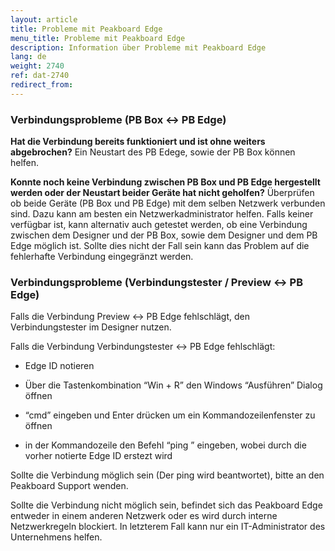```yaml
---
layout: article
title: Probleme mit Peakboard Edge
menu_title: Probleme mit Peakboard Edge
description: Information über Probleme mit Peakboard Edge
lang: de
weight: 2740
ref: dat-2740
redirect_from:
---
```


### Verbindungsprobleme (PB Box ↔︎ PB Edge)
**Hat die Verbindung bereits funktioniert und ist ohne weiters abgebrochen?** 
Ein Neustart des PB Edege, sowie der PB Box können helfen.

**Konnte noch keine Verbindung zwischen PB Box und PB Edge hergestellt werden oder der Neustart beider Geräte hat nicht geholfen?** 
Überprüfen ob beide Geräte (PB Box und PB Edge) mit dem selben Netzwerk verbunden sind. Dazu kann am besten ein Netzwerkadministrator helfen. Falls keiner verfügbar ist, kann alternativ auch getestet werden, ob eine Verbindung zwischen dem Designer und der PB Box, sowie dem Designer und dem PB Edge möglich ist. Sollte dies nicht der Fall sein kann das Problem auf die fehlerhafte Verbindung eingegränzt werden.


### Verbindungsprobleme (Verbindungstester / Preview ↔︎ PB Edge)
Falls die Verbindung Preview ↔︎ PB Edge fehlschlägt, den Verbindungstester im Designer nutzen.

Falls die Verbindung Verbindungstester ↔︎ PB Edge fehlschlägt:

* Edge ID notieren

* Über die Tastenkombination “Win + R” den Windows “Ausführen” Dialog öffnen

* “cmd” eingeben und Enter drücken um ein Kommandozeilenfenster zu öffnen

* in der Kommandozeile den Befehl “ping <Edge ID>” eingeben, wobei <Edge ID> durch die vorher notierte Edge ID erstezt wird

Sollte die Verbindung möglich sein (Der ping wird beantwortet), bitte an den Peakboard Support wenden. 

Sollte die Verbindung nicht möglich sein, befindet sich das Peakboard Edge entweder in einem anderen Netzwerk oder es wird durch interne Netzwerkregeln blockiert. In letzterem Fall kann nur ein IT-Administrator des Unternehmens helfen.
